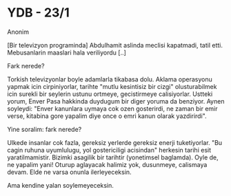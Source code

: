 # YDB - 23/1

Anonim

[Bir televizyon programinda] Abdulhamit aslinda meclisi kapatmadi, tatil etti. Mebusanlarin maaslari hala veriliyordu [..]

Fark nerede?

Torkish televizyonlar boyle adamlarla tikabasa dolu. Aklama operasyonu yapmak icin cirpiniyorlar, tarihte "mutlu kesintisiz bir cizgi" olusturabilmek icin surekli bir seylerin ustunu ortmeye, gecistirmeye calisiyorlar. Ustteki yorum, Enver Pasa hakkinda duydugum bir diger yoruma da benziyor. Aynen soyleydi: "Enver kanunlara uymaya cok ozen gosterirdi, ne zaman bir emir verse, kitabina gore yapalim diye once o emri kanun olarak yazdirirdi".

Yine soralim: fark nerede?

Ulkede insanlar cok fazla, gereksiz yerlerde gereksiz enerji tuketiyorlar. "Bu cagin ruhuna uyumlulugu, yol gostericiligi acisindan" herkesin tarihi esit yaratilmamistir. Bizimki asagilik bir tarihtir (yonetimsel baglamda). Oyle de, ne yapalim yani! Oturup aglayacak halimiz yok, dusunmeye, calismaya devam. Elde ne varsa onunla ilerleyeceksin.

Ama kendine yalan soylemeyeceksin.
